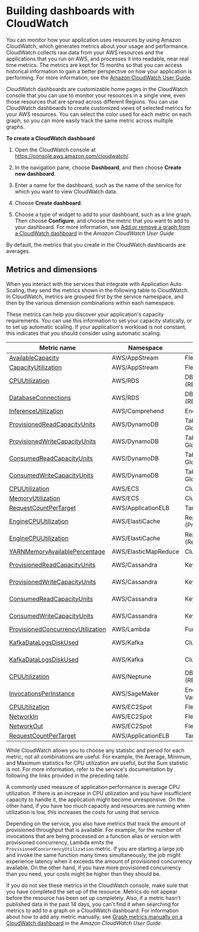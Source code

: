 # Building dashboards with CloudWatch<a name="monitoring-cloudwatch"></a>

You can monitor how your application uses resources by using Amazon CloudWatch, which generates metrics about your usage and performance\. CloudWatch collects raw data from your AWS resources and the applications that you run on AWS, and processes it into readable, near real time metrics\. The metrics are kept for 15 months so that you can access historical information to gain a better perspective on how your application is performing\. For more information, see the [Amazon CloudWatch User Guide](https://docs.aws.amazon.com/AmazonCloudWatch/latest/monitoring/)\.

CloudWatch dashboards are customizable home pages in the CloudWatch console that you can use to monitor your resources in a single view, even those resources that are spread across different Regions\. You can use CloudWatch dashboards to create customized views of selected metrics for your AWS resources\. You can select the color used for each metric on each graph, so you can more easily track the same metric across multiple graphs\. 

**To create a CloudWatch dashboard**

1. Open the CloudWatch console at [https://console\.aws\.amazon\.com/cloudwatch/](https://console.aws.amazon.com/cloudwatch/)\.

1. In the navigation pane, choose **Dashboard**, and then choose **Create new dashboard**\. 

1. Enter a name for the dashboard, such as the name of the service for which you want to view CloudWatch data\. 

1. Choose **Create dashboard**\. 

1. Choose a type of widget to add to your dashboard, such as a line graph\. Then choose **Configure**, and choose the metric that you want to add to your dashboard\. For more information, see [Add or remove a graph from a CloudWatch dashboard](https://docs.aws.amazon.com/AmazonCloudWatch/latest/monitoring/add_remove_graph_dashboard.html) in the *Amazon CloudWatch User Guide*

By default, the metrics that you create in the CloudWatch dashboards are averages\.

## Metrics and dimensions<a name="metrics-to-monitor"></a>

When you interact with the services that integrate with Application Auto Scaling, they send the metrics shown in the following table to CloudWatch\. In CloudWatch, metrics are grouped first by the service namespace, and then by the various dimension combinations within each namespace\. 

These metrics can help you discover your application's capacity requirements\. You can use this information to set your capacity statically, or to set up automatic scaling\. If your application's workload is not constant, this indicates that you should consider using automatic scaling\. 


| Metric name  | Namespace | Dimensions | Applies to | 
| --- | --- | --- | --- | 
| [AvailableCapacity](https://docs.aws.amazon.com/appstream2/latest/developerguide/monitoring.html) | AWS/AppStream | Fleet | AppStream | 
| [CapacityUtilization](https://docs.aws.amazon.com/appstream2/latest/developerguide/monitoring.html) | AWS/AppStream | Fleet | AppStream | 
| [CPUUtilization](https://docs.aws.amazon.com/AmazonRDS/latest/AuroraUserGuide/metrics-reference.html) | AWS/RDS | DBClusterIdentifier, Role \(READER\) | Aurora | 
| [DatabaseConnections](https://docs.aws.amazon.com/AmazonRDS/latest/AuroraUserGuide/metrics-reference.html) | AWS/RDS | DBClusterIdentifier, Role \(READER\) | Aurora | 
| [InferenceUtilization](https://docs.aws.amazon.com/comprehend/latest/dg/manage-endpoints-monitor.html) | AWS/Comprehend | EndpointArn | Comprehend | 
| [ProvisionedReadCapacityUnits](https://docs.aws.amazon.com/amazondynamodb/latest/developerguide/metrics-dimensions.html) | AWS/DynamoDB | TableName, GlobalSecondaryIndexName | DynamoDB | 
| [ProvisionedWriteCapacityUnits](https://docs.aws.amazon.com/amazondynamodb/latest/developerguide/metrics-dimensions.html) | AWS/DynamoDB | TableName, GlobalSecondaryIndexName | DynamoDB | 
| [ConsumedReadCapacityUnits](https://docs.aws.amazon.com/amazondynamodb/latest/developerguide/metrics-dimensions.html) | AWS/DynamoDB | TableName, GlobalSecondaryIndexName | DynamoDB | 
| [ConsumedWriteCapacityUnits](https://docs.aws.amazon.com/amazondynamodb/latest/developerguide/metrics-dimensions.html) | AWS/DynamoDB | TableName, GlobalSecondaryIndexName | DynamoDB | 
| [CPUUtilization](https://docs.aws.amazon.com/AmazonECS/latest/developerguide/cloudwatch-metrics.html) | AWS/ECS | ClusterName, ServiceName | ECS | 
| [MemoryUtilization](https://docs.aws.amazon.com/AmazonECS/latest/developerguide/cloudwatch-metrics.html) | AWS/ECS | ClusterName, ServiceName | ECS | 
| [RequestCountPerTarget](https://docs.aws.amazon.com/elasticloadbalancing/latest/application/load-balancer-cloudwatch-metrics.html) | AWS/ApplicationELB | TargetGroup | ECS | 
| [EngineCPUUtilization](https://docs.aws.amazon.com/AmazonElastiCache/latest/red-ug/CacheMetrics.Redis.html) | AWS/ElastiCache | ReplicationGroupId, Role \(Primary\) | ElastiCache | 
| [EngineCPUUtilization](https://docs.aws.amazon.com/AmazonElastiCache/latest/red-ug/CacheMetrics.Redis.html) | AWS/ElastiCache | ReplicationGroupId, Role \(Replica\) | ElastiCache | 
| [YARNMemoryAvailablePercentage](https://docs.aws.amazon.com/emr/latest/ManagementGuide/UsingEMR_ViewingMetrics.html) | AWS/ElasticMapReduce | ClusterId | EMR | 
| [ProvisionedReadCapacityUnits](https://docs.aws.amazon.com/keyspaces/latest/devguide/metrics-dimensions.html) | AWS/Cassandra | Keyspace, TableName | Amazon Keyspaces | 
| [ProvisionedWriteCapacityUnits](https://docs.aws.amazon.com/keyspaces/latest/devguide/metrics-dimensions.html) | AWS/Cassandra | Keyspace, TableName | Amazon Keyspaces | 
| [ConsumedReadCapacityUnits](https://docs.aws.amazon.com/keyspaces/latest/devguide/metrics-dimensions.html) | AWS/Cassandra | Keyspace, TableName | Amazon Keyspaces | 
| [ConsumedWriteCapacityUnits](https://docs.aws.amazon.com/keyspaces/latest/devguide/metrics-dimensions.html) | AWS/Cassandra | Keyspace, TableName | Amazon Keyspaces | 
| [ProvisionedConcurrencyUtilization](https://docs.aws.amazon.com/lambda/latest/dg/monitoring-functions-metrics.html) | AWS/Lambda | FunctionName, Resource | Lambda | 
| [KafkaDataLogsDiskUsed](https://docs.aws.amazon.com/msk/latest/developerguide/monitoring.html) | AWS/Kafka | Cluster Name | Amazon MSK | 
| [KafkaDataLogsDiskUsed](https://docs.aws.amazon.com/msk/latest/developerguide/monitoring.html) | AWS/Kafka | Cluster Name, Broker ID | Amazon MSK | 
| [CPUUtilization](https://docs.aws.amazon.com/neptune/latest/userguide/cw-metrics.html) | AWS/Neptune | DBClusterIdentifier, Role \(READER\) | Neptune | 
| [InvocationsPerInstance](https://docs.aws.amazon.com/sagemaker/latest/dg/monitoring-cloudwatch.html) | AWS/SageMaker  | EndpointName, VariantName | SageMaker | 
| [CPUUtilization](https://docs.aws.amazon.com/AWSEC2/latest/UserGuide/spot-fleet-cloudwatch-metrics.html) | AWS/EC2Spot | FleetRequestId | Spot Fleet | 
| [NetworkIn](https://docs.aws.amazon.com/AWSEC2/latest/UserGuide/spot-fleet-cloudwatch-metrics.html) | AWS/EC2Spot | FleetRequestId | Spot Fleet | 
| [NetworkOut](https://docs.aws.amazon.com/AWSEC2/latest/UserGuide/spot-fleet-cloudwatch-metrics.html) | AWS/EC2Spot | FleetRequestId | Spot Fleet | 
| [RequestCountPerTarget](https://docs.aws.amazon.com/elasticloadbalancing/latest/application/load-balancer-cloudwatch-metrics.html) | AWS/ApplicationELB | TargetGroup | Spot Fleet | 

While CloudWatch allows you to choose any statistic and period for each metric, not all combinations are useful\. For example, the Average, Minimum, and Maximum statistics for CPU utilization are useful, but the Sum statistic is not\. For more information, refer to the service's documentation by following the links provided in the preceding table\.

A commonly used measure of application performance is average CPU utilization\. If there is an increase in CPU utilization and you have insufficient capacity to handle it, the application might become unresponsive\. On the other hand, if you have too much capacity and resources are running when utilization is low, this increases the costs for using that service\.

Depending on the service, you also have metrics that track the amount of provisioned throughput that is available\. For example, for the number of invocations that are being processed on a function alias or version with provisioned concurrency, Lambda emits the `ProvisionedConcurrencyUtilization` metric\. If you are starting a large job and invoke the same function many times simultaneously, the job might experience latency when it exceeds the amount of provisioned concurrency available\. On the other hand, if you have more provisioned concurrency than you need, your costs might be higher than they should be\.

If you do not see these metrics in the CloudWatch console, make sure that you have completed the set up of the resource\. Metrics do not appear before the resource has been set up completely\. Also, if a metric hasn't published data in the past 14 days, you can't find it when searching for metrics to add to a graph on a CloudWatch dashboard\. For information about how to add any metric manually, see [Graph metrics manually on a CloudWatch dashboard](https://docs.aws.amazon.com/AmazonCloudWatch/latest/monitoring/add_old_metrics_to_graph.html) in the *Amazon CloudWatch User Guide*\.